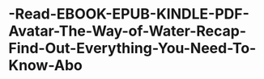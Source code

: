 # -Read-EBOOK-EPUB-KINDLE-PDF-Avatar-The-Way-of-Water-Recap-Find-Out-Everything-You-Need-To-Know-Abo